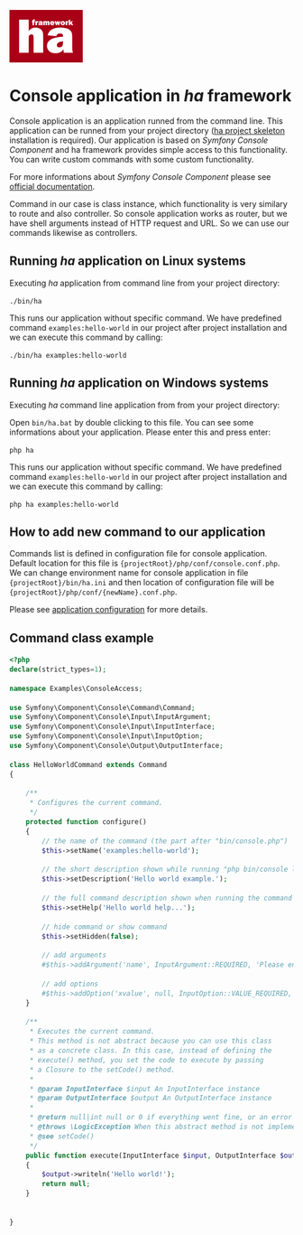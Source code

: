 ![ha framework](img/ha-logo.png "ha framework")

# Console application in *ha* framework

Console application is an application runned from the command line. This application can be runned from your project directory ([ha project skeleton](https://github.com/itrnka/ha-project-skeleton/blob/master/README.md) installation is required). Our application is based on *Symfony Console Component* and ha framework provides simple access to this functionality. You can write custom commands with some custom functionality.

For more informations about *Symfony Console Component* please see [official documentation](https://symfony.com/doc/current/components/console.html).

Command in our case is class instance, which functionality is very similary to route and also controller. So console application works as router, but we have shell arguments instead of HTTP request and URL. So we can use our commands likewise as controllers.

## Running *ha* application on Linux systems

Executing *ha* application from command line from your project directory:

`./bin/ha`

This runs our application without specific command. We have predefined command `examples:hello-world` in our project after project installation and we can execute this command by calling:

`./bin/ha examples:hello-world`


## Running *ha* application on Windows systems

Executing *ha* command line application from from your project directory:

Open `bin/ha.bat` by double clicking to this file. You can see some informations about your application. Please enter this and press enter:

`php ha`

This runs our application without specific command. We have predefined command `examples:hello-world` in our project after project installation and we can execute this command by calling:

`php ha examples:hello-world`

## How to add new command to our application

Commands list is defined in configuration file for console application. Default location for this file is `{projectRoot}/php/conf/console.conf.php`. We can change environment name for console application in file `{projectRoot}/bin/ha.ini` and then location of configuration file will be `{projectRoot}/php/conf/{newName}.conf.php`.

Please see [application configuration](app-configuration.md) for more details. 


## Command class example

```php
<?php
declare(strict_types=1);

namespace Examples\ConsoleAccess;

use Symfony\Component\Console\Command\Command;
use Symfony\Component\Console\Input\InputArgument;
use Symfony\Component\Console\Input\InputInterface;
use Symfony\Component\Console\Input\InputOption;
use Symfony\Component\Console\Output\OutputInterface;

class HelloWorldCommand extends Command
{

    /**
     * Configures the current command.
     */
    protected function configure()
    {
        // the name of the command (the part after "bin/console.php")
        $this->setName('examples:hello-world');

        // the short description shown while running "php bin/console list"
        $this->setDescription('Hello world example.');

        // the full command description shown when running the command with the "--help" option
        $this->setHelp('Hello world help...');

        // hide command or show command
        $this->setHidden(false);

        // add arguments
        #$this->addArgument('name', InputArgument::REQUIRED, 'Please enter your name', null);

        // add options
        #$this->addOption('xvalue', null, InputOption::VALUE_REQUIRED, 'xvalue description', null);
    }

    /**
     * Executes the current command.
     * This method is not abstract because you can use this class
     * as a concrete class. In this case, instead of defining the
     * execute() method, you set the code to execute by passing
     * a Closure to the setCode() method.
     *
     * @param InputInterface $input An InputInterface instance
     * @param OutputInterface $output An OutputInterface instance
     *
     * @return null|int null or 0 if everything went fine, or an error code
     * @throws \LogicException When this abstract method is not implemented
     * @see setCode()
     */
    public function execute(InputInterface $input, OutputInterface $output)
    {
        $output->writeln('Hello world!');
        return null;
    }


}


```